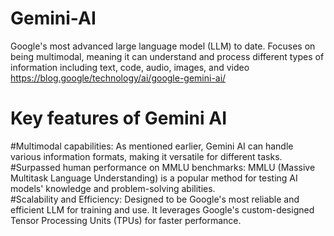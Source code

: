 # Gemini-AI
Google's most advanced large language model (LLM) to date.
Focuses on being multimodal, meaning it can understand and process different types of information including text, code, audio, images, and video https://blog.google/technology/ai/google-gemini-ai/
# Key features of Gemini AI
#Multimodal capabilities: 
As mentioned earlier, Gemini AI can handle various information formats, making it versatile for different tasks.
<br>
#Surpassed human performance on MMLU benchmarks: 
MMLU (Massive Multitask Language Understanding) is a popular method for testing AI models' knowledge and problem-solving abilities.
<br>
#Scalability and Efficiency: 
Designed to be Google's most reliable and efficient LLM for training and use. It leverages Google's custom-designed Tensor Processing Units (TPUs) for faster performance.
